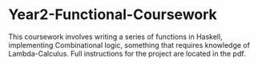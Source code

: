 # Year2-Functional-Coursework

This coursework involves writing a series of functions in Haskell, implementing Combinational logic, something that requires knowledge of Lambda-Calculus. Full instructions for the project are located in the pdf.
